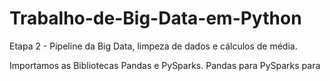 # Trabalho-de-Big-Data-em-Python
Etapa 2 - Pipeline da Big Data, limpeza de dados e cálculos de média. 

Importamos as Bibliotecas Pandas e PySparks.
Pandas para
PySparks para


